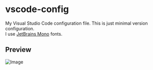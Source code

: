 # vscode-config
My Visual Studio Code configuration file.
This is just minimal version configuration.
<br />
I use [JetBrains Mono](https://fonts.google.com/specimen/JetBrains+Mono) fonts.
<br />
## Preview
![Image](https://github.com/tariquehsoomro/vscode-config/assets/52823477/6e221798-6c68-455d-90a5-ca794e1570c5)
